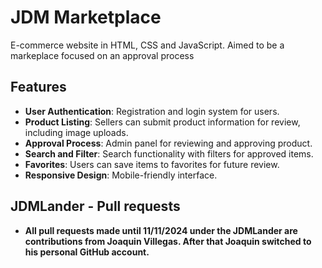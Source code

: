 # JDM Marketplace

E-commerce website in HTML, CSS and JavaScript. Aimed to be a markeplace focused on an approval process

## Features

- **User Authentication**: Registration and login system for users.
- **Product Listing**: Sellers can submit product information for review, including image uploads.
- **Approval Process**: Admin panel for reviewing and approving product.
- **Search and Filter**: Search functionality with filters for approved items.
- **Favorites**: Users can save items to favorites for future review.
- **Responsive Design**: Mobile-friendly interface.

## JDMLander - Pull requests

- **All pull requests made until 11/11/2024 under the JDMLander are contributions from Joaquin Villegas. After that Joaquin switched to his personal GitHub account.**
